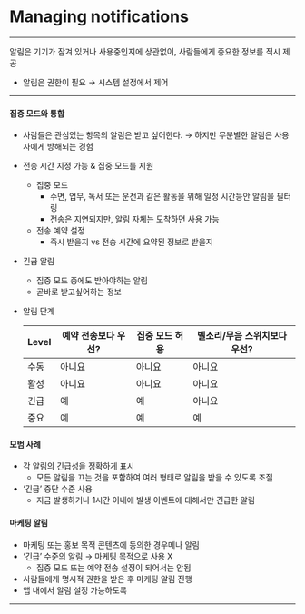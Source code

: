 # **Managing notifications**

---

<aside>

알림은 기기가 잠겨 있거나 사용중인지에 상관없이, 사람들에게 중요한 정보를 적시 제공 

</aside>

- 알림은 권한이 필요 → 시스템 설정에서 제어

---

#### 집중 모드와 통합

- 사람들은 관심있는 항목의 알림은 받고 싶어한다. → 하지만 무분별한 알림은 사용자에게 방해되는 경험
- 전송 시간 지정 가능 & 집중 모드를 지원
    - 집중 모드
        - 수면, 업무, 독서 또는 운전과 같은 활동을 위해 일정 시간등안 알림을 필터링
        - 전송은 지연되지만, 알림 자체는 도착하면 사용 가능
    - 전송 예약 설정
        - 즉시 받을지 vs 전송 시간에 요약된 정보로 받을지
- 긴급 알림
    - 집중 모드 중에도 받아야하는 알림
    - 곧바로 받고싶어하는 정보
- 알림 단계
    
    
    | Level | 예약 전송보다 우선? | 집중 모드 허용 | 벨소리/무음 스위치보다 우선? |
    | --- | --- | --- | --- |
    | 수동 | 아니요 | 아니요 | 아니요 |
    | 활성 | 아니요 | 아니요 | 아니요  |
    | 긴급 | 예 | 예 | 아니요 |
    | 중요 | 예 | 예 | 예 |

#### 모범 사례

- 각 알림의 긴급성을 정확하게 표시
    - 모든 알림을 끄는 것을 포함하여 여러 형태로 알림을 받을 수 있도록 조절
- ‘긴급’ 중단 수준 사용
    - 지금 발생하거나 1시간 이내에 발생 이벤트에 대해서만 긴급한 알림

#### 마케팅 알림

- 마케팅 또는 홍보 목적 콘텐츠에 동의한 경우메나 알림
- ‘긴급’ 수준의 알림 → 마케팅 목적으로 사용 X
    - 집중 모드 또는 예약 전송 설정이 되어서는 안됨
- 사람들에게 명시적 권한을 받은 후 마케팅 알림 진행
- 앱 내에서 알림 설정 가능하도록

---